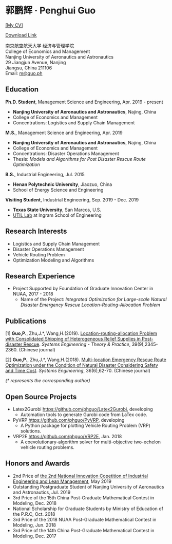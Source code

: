 # 郭鹏辉 · Penghui Guo
[[My CV]](https://docs.google.com/viewer?url=https://github.com/phguo/phguo.github.io/raw/master/Penghui%20Guo%20-%20CV.pdf)

 [Download Link](https://github.com/phguo/phguo.github.io/raw/master/Penghui%20Guo%20-%20CV.pdf)

南京航空航天大学 经济与管理学院<br>
College of Economics and Management<br>
Nanjing University of Aeronautics and Astronautics <br>
29 Jiangjun Avenue, Nanjing<br>
Jiangsu, China 211106<br>
Email: m@guo.ph<br>

## Education

__Ph.D. Student__, Management Science and Engineering, Apr. 2019 - present
- __Nanjing University of Aeronautics and Astronautics__, Najing, China
- College of Economics and Management
- Concentrations: Logistics and Supply Chain Management

__M.S.__, Management Science and Engineering, Apr. 2019
- __Nanjing University of Aeronautics and Astronautics__, Najing, China
- College of Economics and Management
- Concentrations: Disaster Operations Management<br>
- Thesis: _Models and Algorithms for Post Disaster
Rescue Route Optimization_

__B.S.__, Industrial Engineering, Jul. 2015
- __Henan Polytechnic University__, Jiaozuo, China
- School of Energy Science and Engineering

__Visiting Student__, Industrial Engineering, Sep. 2019 - Dec. 2019
- __Texas State University__, San Marcos, U.S.
- [UTIL Lab](https://dong.wp.txstate.edu/) at Ingram School of Engineering

## Research Interests

- Logistics and Supply Chain Management
- Disaster Operations Management
- Vehicle Routing Problem
- Optimization Modeling and Algorithms

## Research Experience

- Project Supported by Foundation of Graduate Innovation Center in NUAA, 2017 - 2018
    - Name of the Project: _Integrated Optimization for Large-scale Natural Disaster Emergency Rescue Location-Routing-Allocation Problem_

## Publications

[1] __Guo,P.__, Zhu,J.*, Wang,H.(2019). [Location-routing-allocation Problem with Consolidated Shipping of Heterogeneous Relief Supplies in Post-disaster Rescue](https://doi.org/10.12011/1000-6788-2018-0108-16). _Systems Engineering - Theory & Practice_, 39(9),2345-2360. (Chinese journal)

[2] __Guo,P.__, Zhu,J.*, Wang,H.(2018). [Multi-location Emergency Rescue Route Optimization under the Condition of Natural Disaster Considering Safety and Time Cost](http://www.cnki.com.cn/Article/CJFDTotal-GCXT201806007.htm). _Systems Engineering_, 36(6),62-70. (Chinese journal)

_(* represents the corresponding author)_

## Open Source Projects

- Latex2Gurobi https://github.com/phguo/Latex2Gurobi, developing
    - Automation tools to generate Gurobi code from LaTex code.
- PyVRP https://github.com/phguo/PyVRP, developing
    - A Python package for plotting Vehicle Routing Problem (VRP) solutions.
- VRP2E https://github.com/phguo/VRP2E, Jan. 2018
    - A coevolutionary-algorithm solver for multi-objective two-echelon vehicle routing problems.

## Honors and Awards

- 2nd Price of [the 2nd National Innovation Copetition of Industrial Engineering and Lean Management](http://ielean.cn/), May 2019
- Outstanding Postgraduate Student of Nanjing University of Aeronautics and Astronautics, Jul. 2019
- 3rd Price of the 15th China Post-Graduate Mathematical Contest in Modeling, Dec. 2018
- National Scholarship for Graduate Students by Ministry of Education of the P.R.C, Oct. 2018
- 3rd Price of the 2018 NUAA Post-Graduate Mathematical Contest in Modeling, Jun. 2018
- 3rd Price of the 14th China Post-Graduate Mathematical Contest in Modeling, Dec. 2017
